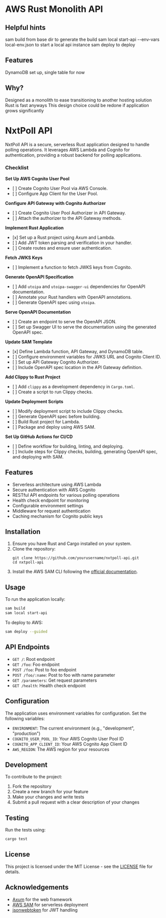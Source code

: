 # AWS Rust Monolith API

## Helpful hints

sam build from base dir to generate the build
sam local start-api --env-vars local-env.json to start a local api instance
sam deploy to deploy

## Features

DynamoDB set up, single table for now

## Why?

Designed as a monolith to ease transitioning to another hosting solution
Rust is fast anyways
This design choice could be redone if application grows significantly

# NxtPoll API

NxtPoll API is a secure, serverless Rust application designed to handle polling operations. It leverages AWS Lambda and Cognito for authentication, providing a robust backend for polling applications.

### Checklist

**Set Up AWS Cognito User Pool**

- \[ \] Create Cognito User Pool via AWS Console.
- \[ \] Configure App Client for the User Pool.

**Configure API Gateway with Cognito Authorizer**

- \[ \] Create Cognito User Pool Authorizer in API Gateway.
- \[ \] Attach the authorizer to the API Gateway methods.

**Implement Rust Application**

- \[x\] Set up a Rust project using Axum and Lambda.
- \[ \] Add JWT token parsing and verification in your handler.
- \[ \] Create routes and ensure user authentication.

**Fetch JWKS Keys**

- \[ \] Implement a function to fetch JWKS keys from Cognito.

**Generate OpenAPI Specification**

- \[ \] Add `utoipa` and `utoipa-swagger-ui` dependencies for OpenAPI documentation.
- \[ \] Annotate your Rust handlers with OpenAPI annotations.
- \[ \] Generate OpenAPI spec using `utoipa`.

**Serve OpenAPI Documentation**

- \[ \] Create an endpoint to serve the OpenAPI JSON.
- \[ \] Set up Swagger UI to serve the documentation using the generated OpenAPI spec.

**Update SAM Template**

- \[x\] Define Lambda function, API Gateway, and DynamoDB table.
- \[ \] Configure environment variables for JWKS URL and Cognito Client ID.
- \[ \] Set up API Gateway Cognito Authorizer.
- \[ \] Include OpenAPI spec location in the API Gateway definition.

**Add Clippy to Rust Project**

- \[ \] Add `clippy` as a development dependency in `Cargo.toml`.
- \[ \] Create a script to run Clippy checks.

**Update Deployment Scripts**

- \[ \] Modify deployment script to include Clippy checks.
- \[ \] Generate OpenAPI spec before building.
- \[ \] Build Rust project for Lambda.
- \[ \] Package and deploy using AWS SAM.

**Set Up GitHub Actions for CI/CD**

- \[ \] Define workflow for building, linting, and deploying.
- \[ \] Include steps for Clippy checks, building, generating OpenAPI spec, and deploying with SAM.

## Features

- Serverless architecture using AWS Lambda
- Secure authentication with AWS Cognito
- RESTful API endpoints for various polling operations
- Health check endpoint for monitoring
- Configurable environment settings
- Middleware for request authentication
- Caching mechanism for Cognito public keys

## Installation

1. Ensure you have Rust and Cargo installed on your system.
1. Clone the repository:
   ```
   git clone https://github.com/yourusername/nxtpoll-api.git
   cd nxtpoll-api
   ```
1. Install the AWS SAM CLI following the [official documentation](https://docs.aws.amazon.com/serverless-application-model/latest/developerguide/serverless-sam-cli-install.html).

## Usage

To run the application locally:

```bash
sam build
sam local start-api
```

To deploy to AWS:

```bash
sam deploy --guided
```

## API Endpoints

- `GET /`: Root endpoint
- `GET /foo`: Foo endpoint
- `POST /foo`: Post to foo endpoint
- `POST /foo/:name`: Post to foo with name parameter
- `GET /parameters`: Get request parameters
- `GET /health`: Health check endpoint

## Configuration

The application uses environment variables for configuration. Set the following variables:

- `ENVIRONMENT`: The current environment (e.g., "development", "production")
- `COGNITO_USER_POOL_ID`: Your AWS Cognito User Pool ID
- `COGNITO_APP_CLIENT_ID`: Your AWS Cognito App Client ID
- `AWS_REGION`: The AWS region for your resources

## Development

To contribute to the project:

1. Fork the repository
1. Create a new branch for your feature
1. Make your changes and write tests
1. Submit a pull request with a clear description of your changes

## Testing

Run the tests using:

```bash
cargo test
```

## License

This project is licensed under the MIT License - see the [LICENSE](LICENSE) file for details.

## Acknowledgements

- [Axum](https://github.com/tokio-rs/axum) for the web framework
- [AWS SAM](https://aws.amazon.com/serverless/sam/) for serverless deployment
- [jsonwebtoken](https://github.com/Keats/jsonwebtoken) for JWT handling
